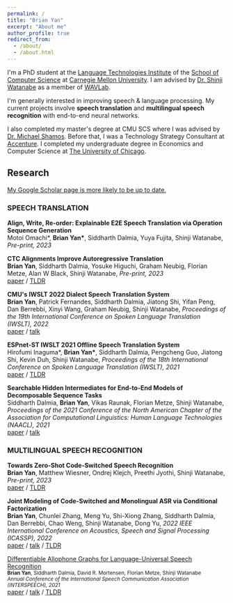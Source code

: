 ```yaml
---
permalink: /
title: "Brian Yan"
excerpt: "About me"
author_profile: true
redirect_from: 
  - /about/
  - /about.html
---
```

I'm a PhD student at the [Language Technologies Institute](https://lti.cs.cmu.edu) of the [School of Computer Science](https://cs.cmu.edu) at [Carnegie Mellon University](https://cmu.edu). I am advised by [Dr. Shinji Watanabe](https://sites.google.com/view/shinjiwatanabe) as a member of [WAVLab](https://shinjiwlab.github.io).

I'm generally interested in improving speech & language processing. My current projects involve **speech translation** and **multilingual speech recognition** with end-to-end neural networks.

I also completed my master's degree at CMU SCS where I was advised by [Dr. Michael Shamos](http://euro.ecom.cmu.edu/shamos.html). Before that, I was a Technology Strategy Consultant at [Accenture](https://accenture.com/strategy/consulting). I completed my undergraduate degree in Economics and Computer Science at [The University of Chicago](https://uchicago.edu).

## Research
[My Google Scholar page is more likely to be up to date.](https://scholar.google.com/citations?user=Pn3DcuUAAAAJ&hl=en)

### SPEECH TRANSLATION
**Align, Write, Re-order: Explainable E2E Speech Translation via Operation Sequence Generation**\
Motoi Omachi\*, **Brian Yan\***, Siddharth Dalmia, Yuya Fujita, Shinji Watanabe, 
*Pre-print, 2023*

**CTC Alignments Improve Autoregressive Translation**\
**Brian Yan**, Siddharth Dalmia, Yosuke Higuchi, Graham Neubig, Florian Metze, Alan W Black, Shinji Watanabe, 
*Pre-print, 2023*\
[paper](https://arxiv.org/abs/2210.05200) / [TLDR](https://twitter.com/brianyan918/status/1580309616122290176?s=20&t=kZAycuSKXZ6CuCoDR8nLrA)

**CMU's IWSLT 2022 Dialect Speech Translation System**\
**Brian Yan**, Patrick Fernandes, Siddharth Dalmia, Jiatong Shi, Yifan Peng, Dan Berrebbi, Xinyi Wang, Graham Neubig, Shinji Watanabe, 
*Proceedings of the 19th International Conference on Spoken Language Translation (IWSLT), 2022*\
[paper](https://aclanthology.org/2022.iwslt-1.27/) / [talk](https:assets/yan2022cmu.pdf)

**ESPnet-ST IWSLT 2021 Offline Speech Translation System**\
Hirofumi Inaguma\*, **Brian Yan\***, Siddharth Dalmia, Pengcheng Guo, Jiatong Shi, Kevin Duh, Shinji Watanabe, 
*Proceedings of the 18th International Conference on Spoken Language Translation (IWSLT), 2021*\
[paper](https://arxiv.org/abs/2107.00636) / [TLDR](https://twitter.com/brianyan918/status/1423341460359950344?s=20&t=kZAycuSKXZ6CuCoDR8nLrA)

**Searchable Hidden Intermediates for End-to-End Models of Decomposable Sequence Tasks**\
Siddharth Dalmia, **Brian Yan**, Vikas Raunak, Florian Metze, Shinji Watanabe, 
*Proceedings of the 2021 Conference of the North American Chapter of the Association for Computational Linguistics: Human Language Technologies (NAACL), 2021*\
[paper](https://arxiv.org/abs/2105.00573) / [talk](https:assets/dalmia2021searchable.pdf)

### MULTILINGUAL SPEECH RECOGNITION
**Towards Zero-Shot Code-Switched Speech Recognition**\
**Brian Yan**, Matthew Wiesner, Ondrej Klejch, Preethi Jyothi, Shinji Watanabe, 
*Pre-print, 2023*\
[paper](https://arxiv.org/abs/2211.01458) / [TLDR](https://twitter.com/brianyan918/status/1588331136807100416?s=20&t=kZAycuSKXZ6CuCoDR8nLrA)

**Joint Modeling of Code-Switched and Monolingual ASR via Conditional Factorization**\
**Brian Yan**, Chunlei Zhang, Meng Yu, Shi-Xiong Zhang, Siddharth Dalmia, Dan Berrebbi, Chao Weng, Shinji Watanabe, Dong Yu, 
*2022 IEEE International Conference on Acoustics, Speech and Signal Processing (ICASSP), 2022*\
[paper](https://arxiv.org/abs/2111.15016) / [talk](https:assets/yan2022joint.pdf) / [TLDR](https://twitter.com/brianyan918/status/1466494724144046085?s=20&t=kZAycuSKXZ6CuCoDR8nLrA)

[Differentiable Allophone Graphs for Language-Universal Speech Recognition](https://arxiv.org/abs/2107.11628)\
<sub>**Brian Yan**, Siddharth Dalmia, David R. Mortensen, Florian Metze, Shinji Watanabe</sub>\
<sub>*Annual Conference of the International Speech Communication Association (INTERSPEECH), 2021*</sub>\
[paper](https://arxiv.org/abs/2107.11628) / [talk](https:assets/yan2021differentiable.pdf) / [TLDR](https://twitter.com/brianyan918/status/1420860185632022531?s=20&t=kZAycuSKXZ6CuCoDR8nLrA)
